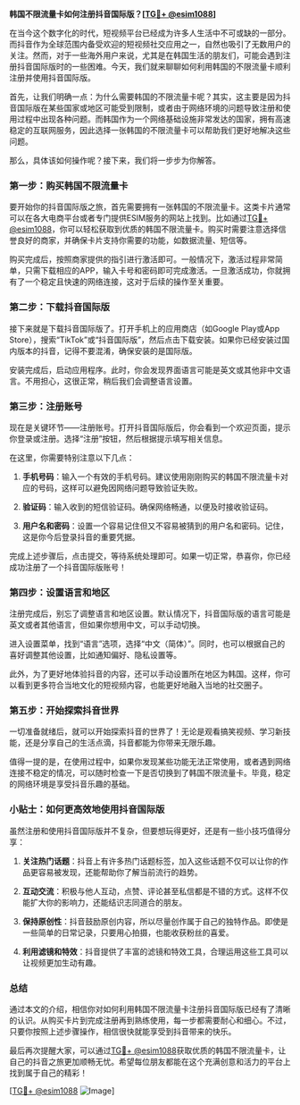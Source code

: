 **韩国不限流量卡如何注册抖音国际版？[[TG💪+ @esim1088](https://t.me/s/esim1088)]**

在当今这个数字化的时代，短视频平台已经成为许多人生活中不可或缺的一部分。而抖音作为全球范围内备受欢迎的短视频社交应用之一，自然也吸引了无数用户的关注。然而，对于一些海外用户来说，尤其是在韩国生活的朋友们，可能会遇到注册抖音国际版时的一些困难。今天，我们就来聊聊如何利用韩国的不限流量卡顺利注册并使用抖音国际版。

首先，让我们明确一点：为什么需要韩国的不限流量卡呢？其实，这主要是因为抖音国际版在某些国家或地区可能受到限制，或者由于网络环境的问题导致注册和使用过程中出现各种问题。而韩国作为一个网络基础设施非常发达的国家，拥有高速稳定的互联网服务，因此选择一张韩国的不限流量卡可以帮助我们更好地解决这些问题。

那么，具体该如何操作呢？接下来，我们将一步步为你解答。

### **第一步：购买韩国不限流量卡**

要开始你的抖音国际版之旅，首先需要拥有一张韩国的不限流量卡。这类卡片通常可以在各大电商平台或者专门提供ESIM服务的网站上找到。比如通过[TG💪+ @esim1088](https://t.me/s/esim1088)，你可以轻松获取到优质的韩国不限流量卡。购买时需要注意选择信誉良好的商家，并确保卡片支持你需要的功能，如数据流量、短信等。

购买完成后，按照商家提供的指引进行激活即可。一般情况下，激活过程非常简单，只需下载相应的APP，输入卡号和密码即可完成激活。一旦激活成功，你就拥有了一个稳定且快速的网络连接，这对于后续的操作至关重要。

### **第二步：下载抖音国际版**

接下来就是下载抖音国际版了。打开手机上的应用商店（如Google Play或App Store），搜索“TikTok”或“抖音国际版”，然后点击下载安装。如果你已经安装过国内版本的抖音，记得不要混淆，确保安装的是国际版。

安装完成后，启动应用程序。此时，你会发现界面语言可能是英文或其他非中文语言。不用担心，这很正常，稍后我们会调整语言设置。

### **第三步：注册账号**

现在是关键环节——注册账号。打开抖音国际版后，你会看到一个欢迎页面，提示你登录或注册。选择“注册”按钮，然后根据提示填写相关信息。

在这里，你需要特别注意以下几点：

1. **手机号码**：输入一个有效的手机号码。建议使用刚刚购买的韩国不限流量卡对应的号码，这样可以避免因网络问题导致验证失败。
   
2. **验证码**：输入收到的短信验证码。确保网络畅通，以便及时接收验证码。

3. **用户名和密码**：设置一个容易记住但又不容易被猜到的用户名和密码。记住，这是你今后登录抖音的重要凭据。

完成上述步骤后，点击提交，等待系统处理即可。如果一切正常，恭喜你，你已经成功注册了一个抖音国际版账号！

### **第四步：设置语言和地区**

注册完成后，别忘了调整语言和地区设置。默认情况下，抖音国际版的语言可能是英文或者其他语言，但如果你想用中文，可以手动切换。

进入设置菜单，找到“语言”选项，选择“中文（简体）”。同时，也可以根据自己的喜好调整其他设置，比如通知偏好、隐私设置等。

此外，为了更好地体验抖音的内容，还可以手动设置所在地区为韩国。这样，你可以看到更多符合当地文化的短视频内容，也能更好地融入当地的社交圈子。

### **第五步：开始探索抖音世界**

一切准备就绪后，就可以开始探索抖音的世界了！无论是观看搞笑视频、学习新技能，还是分享自己的生活点滴，抖音都能为你带来无限乐趣。

值得一提的是，在使用过程中，如果你发现某些功能无法正常使用，或者遇到网络连接不稳定的情况，可以随时检查一下是否切换到了韩国不限流量卡。毕竟，稳定的网络环境是享受抖音乐趣的基础。

### **小贴士：如何更高效地使用抖音国际版**

虽然注册和使用抖音国际版并不复杂，但要想玩得更好，还是有一些小技巧值得分享：

1. **关注热门话题**：抖音上有许多热门话题标签，加入这些话题不仅可以让你的作品更容易被发现，还能帮助你了解当前流行的趋势。

2. **互动交流**：积极与他人互动，点赞、评论甚至私信都是不错的方式。这样不仅能扩大你的影响力，还能结识志同道合的朋友。

3. **保持原创性**：抖音鼓励原创内容，所以尽量创作属于自己的独特作品。即使是一些简单的日常记录，只要用心拍摄，也能收获粉丝的喜爱。

4. **利用滤镜和特效**：抖音提供了丰富的滤镜和特效工具，合理运用这些工具可以让视频更加生动有趣。

### **总结**

通过本文的介绍，相信你对如何利用韩国不限流量卡注册抖音国际版已经有了清晰的认识。从购买卡片到完成注册再到熟练使用，每一步都需要耐心和细心。不过，只要你按照上述步骤操作，相信很快就能享受到抖音带来的快乐。

最后再次提醒大家，可以通过[TG💪+ @esim1088](https://t.me/s/esim1088)获取优质的韩国不限流量卡，让自己的抖音之旅更加顺畅无忧。希望每位朋友都能在这个充满创意和活力的平台上找到属于自己的精彩！

[[TG💪+ @esim1088](https://t.me/s/esim1088) ![Image](https://i.postimg.cc/4NQfJmqS/Snipaste-2025-05-13-00-14-12.png)]